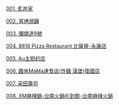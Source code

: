 [001. 炙丼家][01] 

[01]: https://goo.gl/maps/AyqrswMCQut9Q1Mf7        "游標顯示"

[002. 宵烤燒鋪][02] 

[02]: https://goo.gl/maps/AyqrswMCQut9Q1Mf7        "游標顯示"



[003. 彌燉道9號][03]

[03]: https://goo.gl/maps/AyqrswMCQut9Q1Mf7        "游標顯示"


[004. 8818 Pizza Restaurant 比薩屋-永康店][04]

[04]: https://goo.gl/maps/AyqrswMCQut9Q1Mf7        "游標顯示"


[005. Au主廚的店][05]

[05]: https://goo.gl/maps/AyqrswMCQut9Q1Mf7        "游標顯示"


[006. 趣肯MaMa速食店(炸雞·漢堡)復國店][06]

[06]: https://goo.gl/maps/AyqrswMCQut9Q1Mf7        "游標顯示"


[007. 采田壽司][07]

[07]: https://goo.gl/maps/AyqrswMCQut9Q1Mf7        "游標顯示"


[008. XM麻辣鍋-台南火鍋吃到飽-台南麻辣火鍋][08]

[08]: https://goo.gl/maps/AyqrswMCQut9Q1Mf7        "游標顯示"